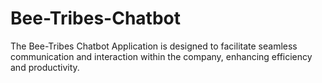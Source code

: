 # Bee-Tribes-Chatbot
The Bee-Tribes Chatbot Application is designed to facilitate seamless communication and interaction within the company, enhancing efficiency and productivity.
